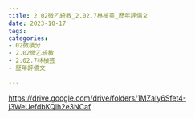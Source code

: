 ```yaml
---
title: 2.02微乙統教_2.02.7林楨芸_歷年評價文
date: 2023-10-17
tags: 
categories:
- 02微積分
- 2.02微乙統教
- 2.02.7林楨芸
- 歷年評價文

---
```

https://drive.google.com/drive/folders/1MZaIy6Sfet4-j3WeUefdbKQlh2e3NCaf
